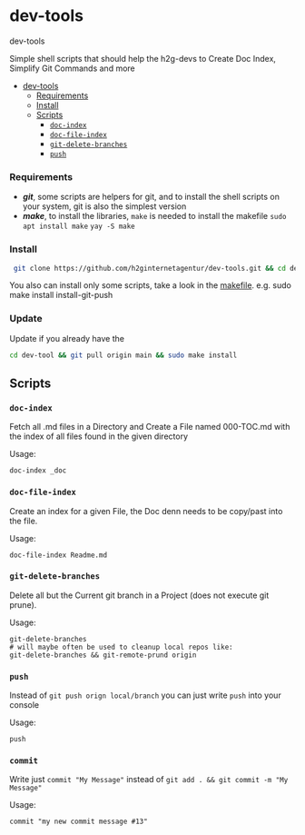 # dev-tools
dev-tools

Simple shell scripts that should help the h2g-devs to Create Doc Index, Simplify Git Commands and more

<!-- TOC -->
- [dev-tools](#dev-tools)
  - [Requirements](#requirements)
  - [Install](#install)
  - [Scripts](#scripts)
    - [`doc-index`](#doc-index)
    - [`doc-file-index`](#doc-file-index)
    - [`git-delete-branches`](#git-delete-branches)
    - [`push`](#push)
<!-- /TOC -->

### Requirements

- ***git***, some scripts are helpers for git, and to install the shell scripts on your system, git is also the simplest version
- ***make***, to install the libraries, `make` is needed to install the makefile `sudo apt install make` `yay -S make` 

### Install

```bash
 git clone https://github.com/h2ginternetagentur/dev-tools.git && cd dev-tools &&  sudo make install
```

You also can install only some scripts, take a look in the [makefile](./makefile). e.g. sudo make install install-git-push

### Update

Update if you already have the

```bash
cd dev-tool && git pull origin main && sudo make install
```

## Scripts

### `doc-index`

Fetch all .md files in a Directory and Create a File named 000-TOC.md with the index of all files found in the given directory

Usage:
```shell
doc-index _doc
```

### `doc-file-index`

Create an index for a given File, the Doc denn needs to be copy/past into the file.

Usage: 
```shell
doc-file-index Readme.md
```

### `git-delete-branches`

Delete all but the Current git branch in a Project (does not execute git prune). 

Usage:
```shell
git-delete-branches 
# will maybe often be used to cleanup local repos like:
git-delete-branches && git-remote-prund origin
```

### `push`

Instead of `git push orign local/branch` you can just write `push` into your console

Usage:
```shell
push
```

### `commit`

Write just `commit "My Message"` instead of `git add . && git commit -m "My Message"`

Usage:
```shell
commit "my new commit message #13"
```
